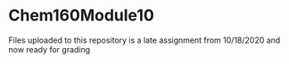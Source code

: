 # Chem160Module10

Files uploaded to this repository is a late assignment from 10/18/2020 and now ready for grading

